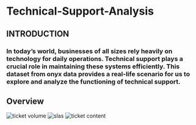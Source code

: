 # Technical-Support-Analysis
## INTRODUCTION
### In today’s world, businesses of all sizes rely heavily on technology for daily operations. Technical support plays a crucial role in maintaining these systems efficiently. This dataset from onyx data provides a real-life scenario for us to explore and analyze the functioning of technical support.
## Overview
![ticket volume](https://github.com/vickkycodes/Technical-Support-Analysis/assets/103611857/282b803a-0134-4ada-9055-cd8e482b1ec6)
![slas](https://github.com/vickkycodes/Technical-Support-Analysis/assets/103611857/cf0bcc8e-c707-4643-884d-00512903ed53)
![ticket content](https://github.com/vickkycodes/Technical-Support-Analysis/assets/103611857/86179701-a528-4f06-ac23-551988dff855)
